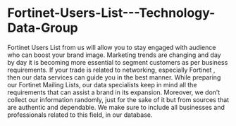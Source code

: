 # Fortinet-Users-List---Technology-Data-Group
Fortinet Users List from us will allow you to stay engaged with audience who can boost your brand image. Marketing trends are changing and day by day it is becoming more essential to segment customers as per business requirements. If your trade is related to networking, especially Fortinet , then our data services can guide you in the best manner. While preparing our Fortinet Mailing Lists, our data specialists keep in mind all the requirements that can assist a brand in its expansion. Moreover, we don’t collect our information randomly, just for the sake of it but from sources that are authentic and dependable. We make sure to include all businesses and professionals related to this field, in our database.
